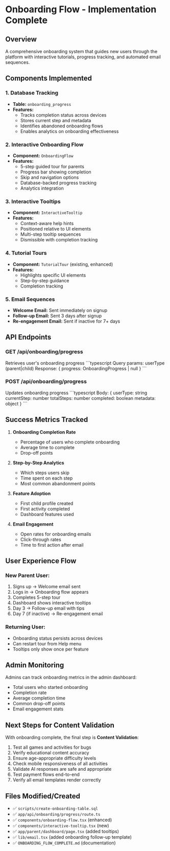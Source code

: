 # Onboarding Flow - Implementation Complete

## Overview
A comprehensive onboarding system that guides new users through the platform with interactive tutorials, progress tracking, and automated email sequences.

## Components Implemented

### 1. Database Tracking
- **Table:** `onboarding_progress`
- **Features:**
  - Tracks completion status across devices
  - Stores current step and metadata
  - Identifies abandoned onboarding flows
  - Enables analytics on onboarding effectiveness

### 2. Interactive Onboarding Flow
- **Component:** `OnboardingFlow`
- **Features:**
  - 5-step guided tour for parents
  - Progress bar showing completion
  - Skip and navigation options
  - Database-backed progress tracking
  - Analytics integration

### 3. Interactive Tooltips
- **Component:** `InteractiveTooltip`
- **Features:**
  - Context-aware help hints
  - Positioned relative to UI elements
  - Multi-step tooltip sequences
  - Dismissible with completion tracking

### 4. Tutorial Tours
- **Component:** `TutorialTour` (existing, enhanced)
- **Features:**
  - Highlights specific UI elements
  - Step-by-step guidance
  - Completion tracking

### 5. Email Sequences
- **Welcome Email:** Sent immediately on signup
- **Follow-up Email:** Sent 3 days after signup
- **Re-engagement Email:** Sent if inactive for 7+ days

## API Endpoints

### GET /api/onboarding/progress
Retrieves user's onboarding progress
\`\`\`typescript
Query params: userType (parent|child)
Response: { progress: OnboardingProgress | null }
\`\`\`

### POST /api/onboarding/progress
Updates onboarding progress
\`\`\`typescript
Body: {
  userType: string
  currentStep: number
  totalSteps: number
  completed: boolean
  metadata: object
}
\`\`\`

## Success Metrics Tracked

1. **Onboarding Completion Rate**
   - Percentage of users who complete onboarding
   - Average time to complete
   - Drop-off points

2. **Step-by-Step Analytics**
   - Which steps users skip
   - Time spent on each step
   - Most common abandonment points

3. **Feature Adoption**
   - First child profile created
   - First activity completed
   - Dashboard features used

4. **Email Engagement**
   - Open rates for onboarding emails
   - Click-through rates
   - Time to first action after email

## User Experience Flow

### New Parent User:
1. Signs up → Welcome email sent
2. Logs in → Onboarding flow appears
3. Completes 5-step tour
4. Dashboard shows interactive tooltips
5. Day 3 → Follow-up email with tips
6. Day 7 (if inactive) → Re-engagement email

### Returning User:
- Onboarding status persists across devices
- Can restart tour from Help menu
- Tooltips only show once per feature

## Admin Monitoring

Admins can track onboarding metrics in the admin dashboard:
- Total users who started onboarding
- Completion rate
- Average completion time
- Common drop-off points
- Email engagement stats

## Next Steps for Content Validation

With onboarding complete, the final step is **Content Validation**:
1. Test all games and activities for bugs
2. Verify educational content accuracy
3. Ensure age-appropriate difficulty levels
4. Check mobile responsiveness of all activities
5. Validate AI responses are safe and appropriate
6. Test payment flows end-to-end
7. Verify all email templates render correctly

## Files Modified/Created

- ✅ `scripts/create-onboarding-table.sql`
- ✅ `app/api/onboarding/progress/route.ts`
- ✅ `components/onboarding-flow.tsx` (enhanced)
- ✅ `components/interactive-tooltip.tsx` (new)
- ✅ `app/parent/dashboard/page.tsx` (added tooltips)
- ✅ `lib/email.tsx` (added onboarding follow-up template)
- ✅ `ONBOARDING_FLOW_COMPLETE.md` (documentation)
